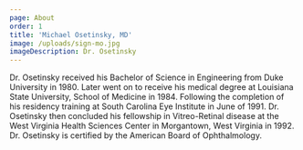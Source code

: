 ```yaml
---
page: About
order: 1
title: 'Michael Osetinsky, MD'
image: /uploads/sign-mo.jpg
imageDescription: Dr. Osetinsky
---
```

Dr. Osetinsky received his Bachelor of Science in Engineering 
from Duke University in 1980. Later went on to receive his 
medical degree at Louisiana State University, School of Medicine 
in 1984. Following the completion of his residency training at
South Carolina Eye Institute in June of 1991. Dr. Osetinsky 
then concluded his fellowship in Vitreo-Retinal disease at 
the West Virginia Health Sciences Center in Morgantown, West 
Virginia in 1992. Dr. Osetinsky is certified by the American 
Board of Ophthalmology.
